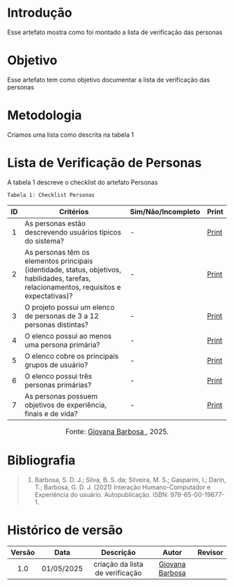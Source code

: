 # Introdução
Esse artefato mostra como foi montado a lista de verificação das personas

# Objetivo
Esse artefato tem como objetivo documentar a lista de verificação das personas

# Metodologia
Criamos uma lista como descrita na tabela 1 

# Lista de Verificação de Personas

A tabela 1 descreve o checklist do artefato Personas

    Tabela 1: Checklist Personas

|ID| Critérios                             | Sim/Não/Incompleto        | Print
| :----: | --------- | ---------- | ---------- | 
|  1   |                                         As personas estão descrevendo usuários típicos do sistema?                                         |     -    | [Print](../../../assets/verificação/personas/1.png) |
|  2   | As personas têm os elementos principais (identidade, status, objetivos, habilidades, tarefas, relacionamentos, requisitos e expectativas)? |     -   | [Print](../../../assets/verificação/personas/2.png) |
|  3   |                                    O projeto possui um elenco de personas de 3 a 12 personas distintas?                                    |     -    |  [Print](../../../assets/verificação/personas/3.png) |
|  4   |                                               O elenco possui ao menos uma persona primária?                                               |     -  | [Print](../../../assets/verificação/personas/4.png) |
|  5   |                                              O elenco cobre os principais grupos de usuário?                                               |     -    | [Print](../../../assets/verificação/personas/5.png) |
|  6   |                                                  O elenco possui três personas primárias?                                                  |     -     | [Print](../../../assets/verificação/personas/6.png) |
|  7   |                                      As personas possuem objetivos de experiência, finais e de vida?                                       |     -     |  [Print](../../../assets/verificação/personas/7.png) |

<font size="3"><p style="text-align: center">Fonte: [Giovana Barbosa ](https://github.com/gio221), 2025.</p></font>

# Bibliografia
> 1. Barbosa, S. D. J.; Silva, B. S. da; Silveira, M. S.; Gasparini, I.; Darin, T.; Barbosa, G. D. J. (2021) Interação Humano-Computador e Experiência do usuário. Autopublicação. ISBN: 978-65-00-19677-1.

# Histórico de versão

| Versão |    Data    |       Descrição        |                     Autor                      |                  Revisor                   |
| :----: | :--------: | :--------------------: | :--------------------------------------------: | :----------------------------------------: |
|  1.0   | 01/05/2025 | criação da lista de verificação | [Giovana Barbosa ](https://github.com/gio221)  |  |